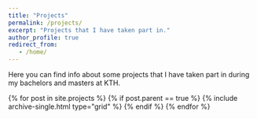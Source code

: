 ```yaml
---
title: "Projects"
permalink: /projects/
excerpt: "Projects that I have taken part in."
author_profile: true
redirect_from:
   - /home/
---
```

Here you can find info about some projects that I have taken part in during my bachelors and masters at KTH.



<!-- {% include nav_list nav="projects" %}-->

<div class="cf">
<div class="grid__wrapper">
  {% for post in site.projects %}
    {% if  post.parent == true %}
      {% include archive-single.html type="grid" %}
    {% endif %}  
  {% endfor %}
</div>
</div>

